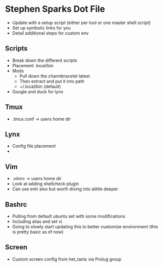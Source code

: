 # Stephen Sparks Dot File 

* Update with a setup script (either per tool or one master shell script)
* Set up symbolic links for you
* Detail additional steps for custom env
<!-- Make sure to put in some work and document the process to add the specific tools -->
<!-- Don't just reply on the set up scripts you have -->

## Scripts 

* Break down the different scripts 
* Placement .local/bin
* Mods 
    * Pull down the charmbracelet latest 
    * Then extract and put it into path 
    * ~/.local/bin (default)
* Google and duck for lynx 

## Tmux 

* .tmux.conf -> users home dir 

## Lynx 

* Config file placement 
* 

## Vim

* .vimrc -> users home dir 
* Look at adding shellcheck plugin 
* Can use entr also but worth diving into alittle deeper

## Bashrc 

* Pulling from default ubuntu set with some modifications 
* Including alias and set vi
* Going to slowly start updating this to better customize environment (this is pretty basic as of now)

## Screen 

* Custom screen config from het_tanis via Prolug group
